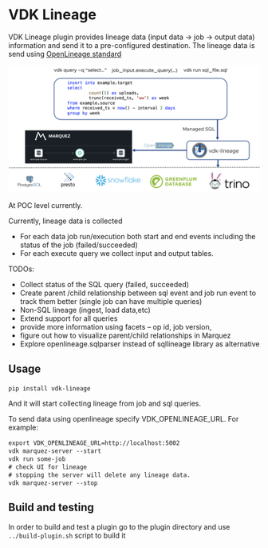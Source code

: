 # VDK Lineage

VDK Lineage plugin provides lineage data (input data -> job -> output data) information and send it to a pre-configured
destination. The lineage data is send using [OpenLineage standard](https://openlineage.io)

![](vdk-lineage.png)

At POC level currently.

Currently, lineage data is collected
 - For each data job run/execution both start and end events including the status of the job (failed/succeeded)
 - For each execute query we collect input and output tables.

TODOs:
 - Collect status of the SQL query (failed, succeeded)
 - Create parent /child relationship between sql event and job run event to track them better (single job can have multiple queries)
 - Non-SQL lineage (ingest, load data,etc)
 - Extend support for all queries
 - provide more information using facets – op id, job version,
 - figure out how to visualize parent/child relationships in Marquez
 - Explore openlineage.sqlparser instead of sqllineage library as alternative


## Usage

```
pip install vdk-lineage
```

And it will start collecting lineage from job and sql queries.

To send data using openlineage specify VDK_OPENLINEAGE_URL. For example:
```
export VDK_OPENLINEAGE_URL=http://localhost:5002
vdk marquez-server --start
vdk run some-job
# check UI for lineage
# stopping the server will delete any lineage data.
vdk marquez-server --stop
```

## Build and testing

In order to build and test a plugin go to the plugin directory and use `../build-plugin.sh` script to build it
